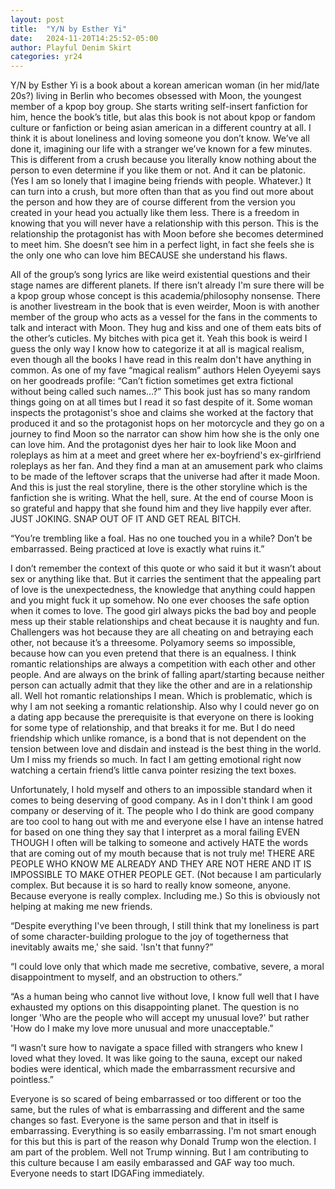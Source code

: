 ```yaml
---
layout: post
title:  "Y/N by Esther Yi"
date:   2024-11-20T14:25:52-05:00
author: Playful Denim Skirt
categories: yr24
---
```


Y/N by Esther Yi is a book about a korean american woman (in her mid/late 20s?) living in Berlin who becomes obsessed with Moon, the youngest member of a kpop boy group. She starts writing self-insert fanfiction for him, hence the book’s title, but alas this book is not about kpop or fandom culture or fanfiction or being asian american in a different country at all. I think it is about loneliness and loving someone you don’t know. We’ve all done it, imagining our life with a stranger we’ve known for a few minutes. This is different from a crush because you literally know nothing about the person to even determine if you like them or not. And it can be platonic. (Yes I am so lonely that I imagine being friends with people. Whatever.) It can turn into a crush, but more often than that as you find out more about the person and how they are of course different from the version you created in your head you actually like them less. There is a freedom in  knowing that you will never have a relationship with this person. This is the relationship the protagonist has with Moon before she becomes determined to meet him. She doesn’t see him in a perfect light, in fact she feels she is the only one who can love him BECAUSE she understand his flaws. 

All of the group’s song lyrics are like weird existential questions and their stage names are different planets. If there isn’t already I'm sure there will be a kpop group whose concept is this academia/philosophy nonsense. There is another livestream in the book that is even weirder, Moon is with another member of the group who acts as a vessel for the fans in the comments to talk and interact with Moon. They hug and kiss and one of them eats bits of the other’s cuticles. My bitches with pica get it. Yeah this book is weird I guess the only way I know how to categorize it at all is magical realism, even though all the books I have read in this realm don't have anything in common. As one of my fave “magical realism” authors Helen Oyeyemi says on her goodreads profile: “Can’t fiction sometimes get extra fictional without being called such names…?” This book just has so many random things going on at all times but I read it so fast despite of it. Some woman inspects the protagonist's shoe and claims she worked at the factory that produced it and so the protagonist hops on her motorcycle and they go on a journey to find Moon so the narrator can show him how she is the only one can love him. And the protagonist dyes her hair to look like Moon and roleplays as him at a meet and greet where her ex-boyfriend's ex-girlfriend roleplays as her fan. And they find a man at an amusement park who claims to be made of the leftover scraps that the universe had after it made Moon. And this is just the real storyline, there is the other storyline which is the fanfiction she is writing. What the hell, sure. At the end of course Moon is so grateful and happy that she found him and they live happily ever after. JUST JOKING. SNAP OUT OF IT AND GET REAL BITCH. 

“You’re trembling like a foal. Has no one touched you in a while? Don’t be embarrassed. Being practiced at love is exactly what ruins it.”

I don’t remember the context of this quote or who said it but it wasn’t about sex or anything like that. But it carries the sentiment that the appealing part of love is the unexpectedness, the knowledge that anything could happen and you might fuck it up somehow. No one ever chooses the safe option when it comes to love. The good girl always picks the bad boy and people mess up their stable relationships and cheat because it is naughty and fun. Challengers was hot because they are all cheating on and betraying each other, not because it’s a threesome. Polyamory seems so impossible, because how can you even pretend that there is an equalness. I think romantic relationships are always a competition with each other and other people. And are always on the brink of falling apart/starting because neither person can actually admit that they like the other and are in a relationship all. Well hot romantic relationships I mean. Which is problematic, which is why I am not seeking a romantic relationship. Also why I could never go on a dating app because the prerequisite is that everyone on there is looking for some type of relationship, and that breaks it for me. But I do need friendship which unlike romance, is a bond that is not dependent on the tension between love and disdain and instead is the best thing in the world. Um I miss my friends so much. In fact I am getting emotional right now watching a certain friend’s little canva pointer resizing the text boxes. 

Unfortunately, I hold myself and others to an impossible standard when it comes to being deserving of good company. As in I don't think I am good company or deserving of it. The people who I do think are good company are too cool to hang out with me and everyone else I have an intense hatred for based on one thing they say that I interpret as a moral failing EVEN THOUGH I often will be talking to someone and actively HATE the words that are coming out of my mouth because that is not truly me! THERE ARE PEOPLE WHO KNOW ME ALREADY AND THEY ARE NOT HERE AND IT IS IMPOSSIBLE TO MAKE OTHER PEOPLE GET. (Not because I am particularly complex. But because it is so hard to really know someone, anyone. Because everyone is really complex. Including me.) So this is obviously not helping at making me new friends. 

“Despite everything I've been through, I still think that my loneliness is part of some character-building prologue to the joy of togetherness that inevitably awaits me,' she said. 'Isn't that funny?”

“I could love only that which made me secretive, combative, severe, a moral disappointment to myself, and an obstruction to others.”

“As a human being who cannot live without love, I know full well that I have exhausted my options on this disappointing planet. The question is no longer 'Who are the people who will accept my unusual love?' but rather 'How do I make my love more unusual and more unacceptable.”

“I wasn’t sure how to navigate a space filled with strangers who knew I loved what they loved. It was like going to the sauna, except our naked bodies were identical, which made the embarrassment recursive and pointless.”

Everyone is so scared of being embarrassed or too different or too the same, but the rules of what is embarrassing and different and the same changes so fast. Everyone is the same person and that in itself is embarrassing. Everything is so easily embarrassing. I'm not smart enough for this but this is part of the reason why Donald Trump won the election. I am part of the problem. Well not Trump winning. But I am contributing to this culture because I am easily embarassed and GAF way too much. Everyone needs to start IDGAFing immediately. 
